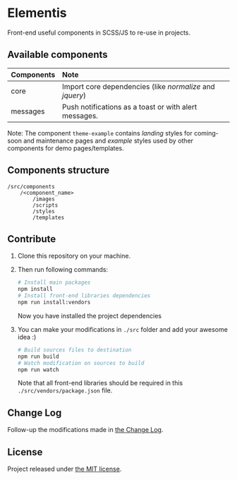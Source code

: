# Elementis

Front-end useful components in SCSS/JS to re-use in projects.

## Available components

| Components        | Note                                                                      |
| :---------------- | :------------------------------------------------------------------------ |
| core              | Import core dependencies (like _normalize_ and _jquery_)                  |
| messages          | Push notifications as a toast or with alert messages.                     |

Note: The component `theme-example` contains _landing_ styles for coming-soon and maintenance pages and _example_ styles used by other components for demo pages/templates.

## Components structure

```
/src/components
    /<component_name>
        /images
        /scripts
        /styles
        /templates
```


## Contribute

1. Clone this repository on your machine.
2. Then run following commands:

    ```bash
    # Install main packages
    npm install
    # Install front-end libraries dependencies
    npm run install:vendors
    ```

    Now you have installed the project dependencies

3. You can make your modifications in `./src` folder and add your awesome idea :)

    ```bash
    # Build sources files to destination
    npm run build
    # Watch modification on sources to build
    npm run watch
    ```

    Note that all front-end libraries should be required in this `./src/vendors/package.json` file.

## Change Log

Follow-up the modifications made in [the Change Log](./CHANGELOG.md).

## License

Project released under [the MIT license](./LICENSE).
